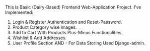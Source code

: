 This is Basic (Dairy-Based) Frontend Web-Application Project. I've Implemented:

1. Login & Register Authentication and Reset-Password.
2. Product Category wise images.
3. Add to Cart With Products Plus-Minus Functionalities.
4. Wishlist & Add Addresses.
5. User Profile Section
AND - For Data Storing Used Django-admin.
